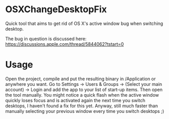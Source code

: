 # OSXChangeDesktopFix
Quick tool that aims to get rid of OS X's active window bug when switching desktop.

The bug in question is discussed here: https://discussions.apple.com/thread/5844062?tstart=0

# Usage
Open the project, compile and put the resulting binary in /Application or anywhere you want. Go to Settings -> Users & Groups -> (Select your main account) -> Login and add the app to your list of start-up items. Then open the tool manually. You might notice a quick flash when the active window quickly loses focus and is activated again the next time you switch desktops, I haven't found a fix for this yet. Anyway, still much faster than manually selecting your previous window every time you switch desktops ;)
